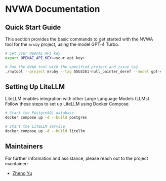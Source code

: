 # NVWA Documentation

## Quick Start Guide

This section provides the basic commands to get started with the NVWA tool for the `mruby` project, using the model GPT-4 Turbo.

```bash
# Set your OpenAI API key
export OPENAI_API_KEY=<your api key>

# Run the NVWA tool with the specified project and issue tag
./nwtool --project mruby --tag 55b5261-null_pointer_deref --model gpt-4-turbo
```

## Setting Up LiteLLM

LiteLLM enables integration with other Large Language Models (LLMs). Follow these steps to set up LiteLLM using Docker Compose.

```bash
# Start the PostgreSQL database
docker compose up -d --build postgres

# Start the LiteLLM service
docker compose up -d --build litellm
```

## Maintainers

For further information and assistance, please reach out to the project maintainer:

- [Zheng Yu](https://github.com/cla7aye15I4nd)

